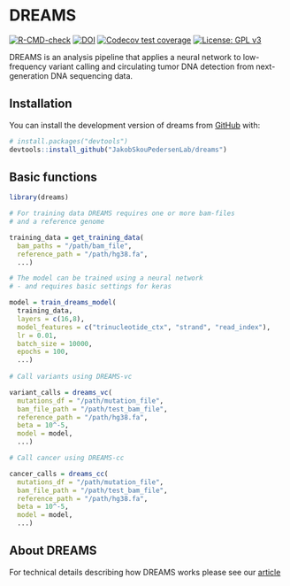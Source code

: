 
<!-- README.md is generated from README.Rmd. Please edit that file -->

# DREAMS

<!-- badges: start -->

[![R-CMD-check](https://github.com/JakobSkouPedersenLab/dreams/workflows/R-CMD-check/badge.svg)](https://github.com/JakobSkouPedersenLab/dreams/actions)
[![DOI](https://zenodo.org/badge/455089263.svg)](https://zenodo.org/badge/latestdoi/455089263)
[![Codecov test
coverage](https://codecov.io/gh/JakobSkouPedersenLab/dreams/branch/main/graph/badge.svg)](https://app.codecov.io/gh/JakobSkouPedersenLab/dreams?branch=main)
[![License: GPL
v3](https://img.shields.io/badge/License-GPLv3-blue.svg)](https://www.gnu.org/licenses/gpl-3.0)

<!-- badges: end -->
DREAMS is an analysis pipeline that applies a neural network to low-frequency variant calling and circulating tumor DNA detection from next-generation DNA sequencing data.
## Installation

You can install the development version of dreams from
[GitHub](https://github.com/JakobSkouPedersenLab/dreams) with:

``` r
# install.packages("devtools")
devtools::install_github("JakobSkouPedersenLab/dreams")
```

## Basic functions

``` r
library(dreams)

# For training data DREAMS requires one or more bam-files
# and a reference genome

training_data = get_training_data(
  bam_paths = "/path/bam_file",
  reference_path = "/path/hg38.fa",
  ...)

# The model can be trained using a neural network
# - and requires basic settings for keras

model = train_dreams_model(
  training_data,
  layers = c(16,8),
  model_features = c("trinucleotide_ctx", "strand", "read_index"),
  lr = 0.01,
  batch_size = 10000,
  epochs = 100,
  ...)
  
# Call variants using DREAMS-vc

variant_calls = dreams_vc(
  mutations_df = "/path/mutation_file",
  bam_file_path = "/path/test_bam_file",
  reference_path = "/path/hg38.fa",
  beta = 10^-5,
  model = model,
  ...)

# Call cancer using DREAMS-cc

cancer_calls = dreams_cc(
  mutations_df = "/path/mutation_file",
  bam_file_path = "/path/test_bam_file",
  reference_path = "/path/hg38.fa",
  beta = 10^-5,
  model = model,
  ...)
```
## About DREAMS
For technical details describing how DREAMS works please see our [article](https://doi.org/10.1186/s13059-023-02920-1)
